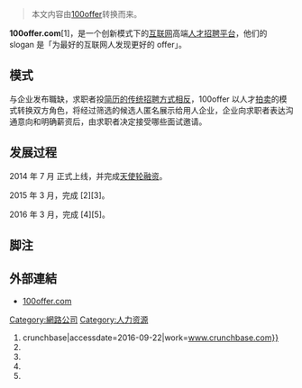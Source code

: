 > 本文内容由[100offer](https://zh.wikipedia.org/wiki/100offer)转换而来。


**100offer.com**\[1\]，是一个创新模式下的[互联网](../Page/互联网.md "wikilink")高端[人才招聘平台](https://zh.wikipedia.org/wiki/招聘 "wikilink")，他们的 slogan 是「为最好的互联网人发现更好的 offer」。

## 模式

与企业发布職缺，求职者投[简历的传统招聘方式相反](https://zh.wikipedia.org/wiki/简历 "wikilink")，100offer 以人才[拍卖](../Page/拍卖.md "wikilink")的模式转换双方角色，将经过筛选的候选人匿名展示给用人企业，企业向求职者表达沟通意向和明确薪资后，由求职者决定接受哪些面试邀请。

## 发展过程

2014 年 7 月 正式上线，并完成[天使轮融资](../Page/天使投资者.md "wikilink")。

2015 年 3 月，完成 \[2\]\[3\]。

2016 年 3 月，完成 \[4\]\[5\]。

## 脚注

## 外部連結

  - [100offer.com](https://100offer.com)

[Category:網路公司](https://zh.wikipedia.org/wiki/Category:網路公司 "wikilink") [Category:人力资源](https://zh.wikipedia.org/wiki/Category:人力资源 "wikilink")

1.   crunchbase|accessdate=2016-09-22|work=www.crunchbase.com}}
2.
3.
4.
5.